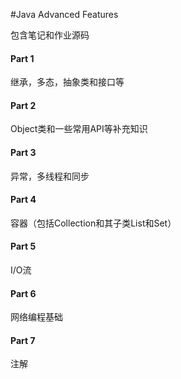 #Java Advanced Features

包含笔记和作业源码

#### Part 1

继承，多态，抽象类和接口等



#### Part 2

Object类和一些常用API等补充知识



#### Part 3

异常，多线程和同步



#### Part 4

容器（包括Collection和其子类List和Set）



#### Part 5

I/O流



#### Part 6

网络编程基础



#### Part 7

注解









